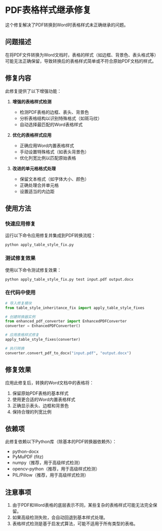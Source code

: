# PDF表格样式继承修复

这个修复解决了PDF转换到Word时表格样式未正确继承的问题。

## 问题描述

在将PDF文件转换为Word文档时，表格的样式（如边框、背景色、表头格式等）可能无法正确保留，导致转换后的表格样式简单或不符合原始PDF文档的样式。

## 修复内容

此修复提供了以下增强功能：

1. **增强的表格样式检测**
   - 检测PDF表格的边框、表头、背景色
   - 分析表格结构以识别特殊格式（如斑马纹）
   - 自动选择最匹配的Word表格样式

2. **优化的表格样式应用**
   - 正确应用Word内置表格样式
   - 手动设置特殊格式（如表头背景色）
   - 优化列宽比例以匹配原始表格

3. **改进的单元格格式处理**
   - 保留文本格式（如字体大小、颜色）
   - 正确处理合并单元格
   - 设置适当的内边距

## 使用方法

### 快速应用修复

运行以下命令应用修复并集成到PDF转换流程：

```
python apply_table_style_fix.py
```

### 测试修复效果

使用以下命令测试修复效果：

```
python apply_table_style_fix.py test input.pdf output.docx
```

### 在代码中使用

```python
# 导入修复模块
from table_style_inheritance_fix import apply_table_style_fixes

# 创建转换器实例
from enhanced_pdf_converter import EnhancedPDFConverter
converter = EnhancedPDFConverter()

# 应用表格样式修复
apply_table_style_fixes(converter)

# 执行转换
converter.convert_pdf_to_docx("input.pdf", "output.docx")
```

## 修复效果

应用此修复后，转换的Word文档中的表格将：

1. 保留原始PDF表格的基本样式
2. 使用更合适的Word内置表格样式
3. 正确显示表头、边框和背景色
4. 保持合理的列宽比例

## 依赖项

此修复依赖以下Python库（除基本的PDF转换器依赖外）：

- python-docx
- PyMuPDF (fitz)
- numpy（推荐，用于高级样式检测）
- opencv-python（推荐，用于高级样式检测）
- PIL/Pillow（推荐，用于高级样式检测）

## 注意事项

1. 由于PDF和Word表格的底层表示不同，某些复杂的表格样式可能无法完全保留。
2. 如果高级检测失败，会自动回退到基本样式处理。
3. 表格样式检测是基于启发式算法，可能不适用于所有类型的表格。
